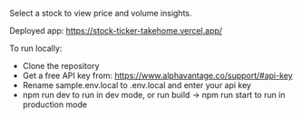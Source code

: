 Select a stock to view price and volume insights.

Deployed app: https://stock-ticker-takehome.vercel.app/

To run locally:

- Clone the repository
- Get a free API key from: https://www.alphavantage.co/support/#api-key
- Rename sample.env.local to .env.local and enter your api key
- npm run dev to run in dev mode, or run build -> npm run start to run in production mode
